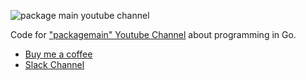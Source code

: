 ![package main youtube channel](https://raw.githubusercontent.com/plutov/packagemain/master/logo.png)

Code for ["packagemain" Youtube Channel](https://www.youtube.com/packagemain) about programming in Go.

 - [Buy me a coffee](https://www.buymeacoffee.com/packagemain)
 - [Slack Channel](https://gophers.slack.com/messages/packagemain/)